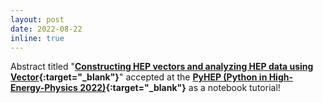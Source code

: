 ```yaml
---
layout: post
date: 2022-08-22
inline: true
---
```


Abstract titled "**[Constructing HEP vectors and analyzing HEP data using Vector](https://indico.cern.ch/event/1150631/contributions/5014393/){:target="_blank"}**" accepted at the **[PyHEP (Python in High-Energy-Physics 2022)](https://indico.cern.ch/event/1150631/){:target="_blank"}** as a notebook tutorial!
